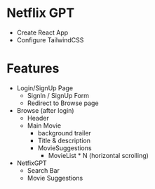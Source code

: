 
# Netflix GPT

- Create React App
- Configure TailwindCSS

# Features

- Login/SignUp Page
    - SignIn / SignUp Form
    - Redirect to Browse page
- Browse (after login)
    - Header
    - Main Movie
      - background trailer
      - Title & description
      - MovieSuggestions
        - MovieList * N (horizontal scrolling)
- NetfixGPT
    - Search Bar
    - Movie Suggestions
